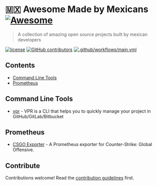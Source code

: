 # :mexico: Awesome Made by Mexicans [![Awesome](https://awesome.re/badge.svg)](https://awesome.re)

> A collection of amazing open source projects built by mexican developers

[![license](https://img.shields.io/github/license/kinduff/awesome-made-by-mexicans.svg)](/LICENSE)
[![GitHub contributors](https://img.shields.io/github/contributors/kinduff/awesome-made-by-mexicans.svg)](https://github.com/kinduff/awesome-made-by-mexicans/graphs/contributors)
[![.github/workflows/main.yml](https://github.com/kinduff/awesome-made-by-mexicans/actions/workflows/main.yml/badge.svg)](https://github.com/kinduff/awesome-made-by-mexicans/actions/workflows/main.yml)

<!-- List start -->

## Contents

- [Command Line Tools](#command-line-tools)
- [Prometheus](#prometheus)

## Command Line Tools

- [vpr](https://github.com/JuanCrg90/vpr) - VPR is a CLI that helps you to quickly manage your project in GitHub/GitLab/Bitbucket

## Prometheus

- [CSGO Exporter](https://github.com/kinduff/csgo_exporter) -  A Prometheus exporter for Counter-Strike: Global Offensive.

<!-- List end -->

## Contribute

Contributions welcome! Read the [contribution guidelines](CONTRIBUTING.md) first.
